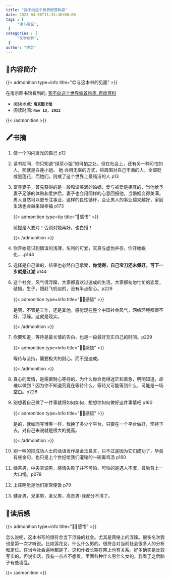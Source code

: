 ```yaml
---
title: "我不向这个世界俯首称臣"
date: 2023-04-06T11:33:40+08:00
tags : [                                    
     "读书笔记",
 ]
categories : [                              
     "文学创作",
 ]
author: "博文" 
---
```


## 📜**内容简介**

{{< admonition type=info title="😊与这本书的见面"  >}}

 在南京图书馆看到的,  [我不向这个世界俯首称臣_百度百科](https://baike.baidu.com/item/我不向这个世界俯首称臣/23367576?fr=aladdin)

- 阅读地点: **`南京图书馆`**
- 阅读时间: **`Nov 13, 2022`**

{{< /admonition >}}

## 🖍️书摘

1. 做一个闪闪发光的自己 p12

2. 读书期间，你只知道“绿茶小姐”的可怕之处，但在社会上，还有另一种可怕的人，那就是白莲小姐。 她 会用无辜的方式，将周围对自己不满的人，全部贬成黑莲花，而她们，则成了这个世界上最纯洁的人 p13

3. 富养妻子，首先获得的是一段和谐美满的婚姻，爱与被爱是相互的，当他给予妻子足够的体贴和爱护后，妻子也会用同样的心意回报他，当婚姻变得美满，男人自然可以更专注事业，这样的良性循环，会让男人的事业越来越好，家庭生活也会越来越幸福  p173

   {{< admonition type=tip  title="🍌感悟"  >}}

   前提是人要对！否则对她再好，也白搭！

   {{< /admonition >}}

4. 你开始意识到情谊的浅薄，名利的可爱，天真与虚伪并存，你开始蜕化…..p144

5. 选择是自己做的，结果也必然自己承受，**你觉得，自己宝刀还未佩好，可下一步就是江湖** p144

6. 这个社会，风气很浮躁，大家都喜欢过速成的生活。大家都匆匆忙忙的恋爱，结婚，生子，跟赶飞机似的，没有半点耐心。p229

   {{< admonition type=info title="🧙‍♂️感悟"  >}}

   是啊，不管是工作，还是其他，感觉现在整个中国社会风气，网络环境都很不好，浮躁。这就是现实。

   {{< /admonition >}}

7. 你要知道，等待是最长情的告白，也是一段最好充实自己的时间。p229

   {{< admonition type=info title="🧙‍♂️感悟"  >}}

   等待与坚持，需要极大的耐心，而不是速成。

   {{< /admonition >}}

8. 真心的爱情，是需要耐心等待的，为什么你会觉得迷茫和着急，明明知道，却难以做到？因为你不知道究竟在等待什么，等待又可能等到什么，可能是一场空白。p228

9. 别想着自己做了一件事就将如何如何，想想你如何做好这件事情吧 p160

   {{< admonition type=info title="🧙‍♂️感悟"  >}}

   是的，就如同写博客一样，我换了多少个平台，只要在一个平台做好，坚持下去，对自己来说就是很大的提高。

   {{< /admonition >}}

10. 别一味的把成功人士的话语当作是金玉良言，只不过是因为它们成功了，毕竟有些金句，也只是上个世纪给我们灌输的一碗毒鸡汤 p160

11. 绿茶男，中央空调男，感情失败了并不可怕，可怕的是遇人不淑，最后背上一大口锅。p078

12. 上床睡觉是他们家常便饭  p79

13. 健身男，兄弟男，圣父男，高贵男-我都分不清了。

## 🌟读后感

{{< admonition type=info title="🧙‍♂️感悟"  >}}

怎么说呢，这本书写的很符合当下浮躁的社会。尤其是网络上的浮躁。很多名次我也是第一次才听说。比如莲花女，什么什么男的，很符合对当前社会很多人的分析和定位。在当今社会遍地都是了。这和作者长期在网上也有关系。好多确实是比较写实的。但说实话，我有一点点不想看，里面各种什么男什么女的，我看了之后脑子有些凌乱。

{{< /admonition >}}